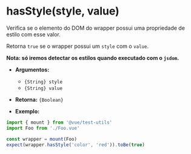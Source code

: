 # hasStyle(style, value)

Verifica se o elemento do DOM do wrapper possui uma propriedade de estilo com esse valor.

Retorna `true` se o wrapper possui um `style` com o `value`.

**Nota: só iremos detectar os estilos quando executado com o `jsdom`.**

- **Argumentos:**
  - `{String} style`
  - `{String} value`

- **Retorna:** `{Boolean}`

- **Exemplo:**

```js
import { mount } from '@vue/test-utils'
import Foo from './Foo.vue'

const wrapper = mount(Foo)
expect(wrapper.hasStyle('color', 'red')).toBe(true)
```
